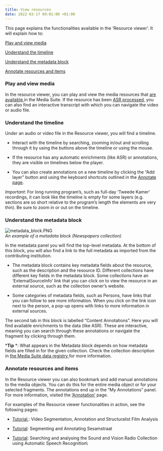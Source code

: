 ```yaml
---
title: View resources
date: 2022-03-17 09:01:00 +01:00
---
```


This page explains the functionalities available in the ‘Resource viewer’. It will explain how to:

[Play and view media](#play-view)

[Understand the timeline](#timeline)

[Understand the metadata block](#metadata)

[Annotate resources and items](#annotate)

### 

### <a name="play-view"></a> Play and view media

In the resource viewer, you can play and view the media resources that [are available ](https://mediasuite.clariah.nl/documentation/faq/can-play-view)in the Media Suite. If the resource has  been [ASR processed](https://mediasuite.clariah.nl/documentation/glossary/transcription), you can also find an interactive transcript with which you can navigate the video or audio file.

### <a name="timeline"></a> Understand the timeline

Under an audio or video file in the Resource viewer, you will find a timeline.

* Interact with the timeline by searching, zooming in/out and scrolling through it by using the buttons above the timeline or using the mouse.

* If the resource has any automatic enrichments (like ASR) or annotations, they are visible on timelines below the player.

* You can also create annotations on a new timeline by clicking the “Add layer” button and using the keyboard shortcuts outlined in the [Annotate page](https://mediasuite.clariah.nl/documentation/howtos/annotate).

*Important*: For long running program’s, such as full-day ‘Tweede Kamer’ recordings, it can look like the timeline is empty for some layers (e.g. sections are so short relative to the program’s length the elements are very thin). Be sure to zoom in or out on the timeline.

### <a name="metadata"></a> Understand the metadata block

![metadata_block.PNG](/uploads/metadata_block.PNG)
\
*An example of a metadata block (Newspapers collection)*

In the metadata panel you will find the top-level metadata. At the bottom of this block, you will also find a link to the full metadata as imported from the contributing institution.

* The metadata block contains key metadata fields about the resource, such as the description and the resource ID. Different collections have different key fields in the metadata block. Some collections have an ‘ExternalSourceInfo’ link that you can click on to view the resource in an external source, such as the collection owner’s website.

* Some categories of metadata fields, such as Persons, have links that you can follow to see more information. When you click on the link icon next to the person, a pop-up opens with links to more information in external sources.

The second tab in this block is labelled “Content Annotations”. Here you will find available enrichments to the data (like ASR). These are interactive, meaning you can search through these annotations or navigate the fragment by clicking through them.

\***Tip** \*: What appears in the Metadata block depends on how metadata fields are filled in for the given collection. Check the collection description in [the Media Suite data registry ](https://mediasuitedata.clariah.nl/)for more information.

### <a name="annotate"></a> Annotate resources and items

In the Resource viewer you can also bookmark and add manual annotations to the media objects. You can do this for the entire media object or for your selected fragments. The annotations end up in the “My Annotations” panel. For more information, visited the [‘Annotation’](https://mediasuite.clariah.nl/documentation/howtos/annotate) page.

For examples of the Resource viewer functionalities in action, see the following pages:

* [Tutorial ](https://mediasuite.clariah.nl/learn/subject-tutorials/media-suite-tutorial-video-segmentation-annotation-and-structuralist-film-analysis): Video Segmentation, Annotation and Structuralist Film Analysis

* [Tutorial](https://mediasuite.clariah.nl/learn/subject-tutorials/tutorial-segmenting-and-annotating-sesamstraat): Segmenting and Annotating Sesamstraat

* [Tutorial](https://mediasuite.clariah.nl/learn/subject-tutorials/tutorial-searching-and-analysing-the-sound-and-vision-radio-collection-using-automatic-speech-recognition): Searching and analysing the Sound and Vision Radio Collection using Automatic Speech Recognition\\